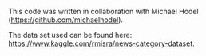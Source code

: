 This code was written in collaboration with Michael Hodel (https://github.com/michaelhodel).

The data set used can be found here: https://www.kaggle.com/rmisra/news-category-dataset.
